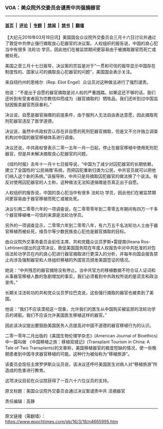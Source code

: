 ### VOA：美众院外交委员会谴责中共强摘器官

---

#### [首页](../../../..?n4665995) &nbsp;|&nbsp; [评论](../../../../../epoch-comment?n4665995) &nbsp;|&nbsp; [专题](../../../../../epoch-special?n4665995) &nbsp;|&nbsp; [禁闻](../../../../../epoch-news?n4665995) &nbsp;|&nbsp; [禁书](../../../../../books?n4665995) &nbsp;|&nbsp; [翻墙](https://github.com/gfw-breaker/nogfw/blob/master/README.md?n4665995)


<div class="post_content" id="artbody" itemprop="articleBody">
 <!-- article content begin -->
 <p>
  【大纪元2016年03月18日讯】美国国会众议院外交委员会三月十六日讨论并通过了敦促中共停止强行摘取良心犯器官的决议案。人权组织的报告说，中国的良心犯当中有很多
  <ok href="https://www.epochtimes.com/gb/tag/%E6%B3%95%E8%BD%AE%E5%8A%9F.html">
   法轮功
  </ok>
  学员，因此他们在被监禁期间更容易由于被摘取器官而死亡或被处死。
 </p>
 <p>
  美国之音三月十七日报导，决议案的宗旨是对于“一贯和可信的报导显示中国存在制度性的、国家认可的摘取良心犯器官的问题”，美国国会表示关注。
 </p>
 <p>
  来自纽约州的恩格尔（Rep. Eliot Engel）众议员对这种做法进行了强烈谴责。
 </p>
 <p>
  他说：“不是出于自愿的器官摘取是对人权的严重践踏。如果这还不够的话，我们还听到有受害者因为宗教信仰而成为（器官摘取的）牺牲品。我们还听到过中国监狱因贩卖器官而获暴利。”
 </p>
 <p>
  决议说，自愿是器官捐赠的前提条件，由于服刑人无法自由表达意愿，因此摘取死刑犯器官违反了医学道德。
 </p>
 <p>
  决议说，虽然中共政权否认存在非自愿的死刑犯器官摘取，但是又不允许独立调查机构对中国的器官移植体系进行调查。
 </p>
 <p>
  决议还说，中共政权曾表示二零一五年一月一日起，停止在器官移植中使用死刑犯器官，但是并未解决摘取良心犯器官的问题。
 </p>
 <p>
  《纽约时报》去年十一月十七日报导说，“中国为了减少对囚犯器官的长期依赖，建立了全国性的‘公民捐赠’系统，而把囚犯重新归类为公民，中共官员就可以把他们纳入这个新的系统。”该报导称，中共只是将摘取囚犯器官的做法换了个说法。有反对使用囚犯器官的人士称，这种做法无法知道捐赠是否真正出于自愿。
 </p>
 <p>
  人权组织的报告说，中国的良心犯当中有很多
  <ok href="https://www.epochtimes.com/gb/tag/%E6%B3%95%E8%BD%AE%E5%8A%9F.html">
   法轮功
  </ok>
  学员，因此他们在被监禁期间更容易由于器官移植而死亡或被处死。
 </p>
 <p>
  决议引用二零零六年的一项调查说，在二零零零年到二零零五年期间有四万一千多个器官移植唯一可信的来源是法轮功学员。
 </p>
 <p>
  另外的一项调查显示，二零零六年到二零零八年，有六万五千名法轮功人士由于器官移植而被处死，维吾尔等少数民族良心犯也是器官摘取的目标。
 </p>
 <p>
  由众议院外交事务委员会前任主席、共和党籍众议员罗斯•雷提南(Ileana Ros-Lehtinen)提出的这项决议，敦促美国国务院在年度人权报告中对中共批准的对包括法轮功学员在内的良心犯进行器官摘取进行更深入的分析，并每年向国会报告禁止向涉及强制器官和人体组织移植的外国官员颁发美国签证的情况。
 </p>
 <p>
  她说：“中共残忍的器官摘除没有停止。当中共官方的移植数据不符合证人证词和从事器官移植人数的急剧增加的事实，我们必须看到中共政权所说的是谎言和政治宣传。”
 </p>
 <p>
  长期关注法轮功的共和党众议员罗拉巴克说，这些强行摘取的器官也被卖到了美国。
 </p>
 <p>
  他说：“我们不应该漠视这一现象，允许我们的医生从中国购买被监禁的法轮功学员的肾脏。我们不应该允许美国医生移植这样的器官。”
 </p>
 <p>
  因此该决议提出要鼓励美国医务人员提高对中国不道德的器官移植行为的认识。
 </p>
 <p>
  二零一零年二月出版的《美国生物伦理学杂志》(American Journal of Bioethics)中一篇叫做 《中国移植之旅：移植双城记》(Transplant Tourism in China: A Tale of Two Transplants)的文章称，美国移植器官的极度短缺的情况，使一些晚期患者到中国寻求器官移植的可能。这种行为被俗称为“移植旅游”。
 </p>
 <p>
  该委员会现任主席罗伊斯众议员说，该决议还呼吁美国医生对病人对“移植旅游”所造成的危害进行教育。
 </p>
 <p>
  这项决议目前在众议院获得了一百六十六位议员的支持。
 </p>
 <p>
  原文标题：美国众议院外交委员会通过决议案谴责中共
  <ok href="https://www.epochtimes.com/gb/tag/%E6%B4%BB%E6%91%98%E5%99%A8%E5%AE%98.html">
   活摘器官
  </ok>
 </p>
 <p>
  责任编辑：高静
 </p>
 <!-- article content end -->
 <div id="below_article_ad">
 </div>
</div>


---

原文链接（需翻墙）：https://www.epochtimes.com/gb/16/3/18/n4665995.htm
